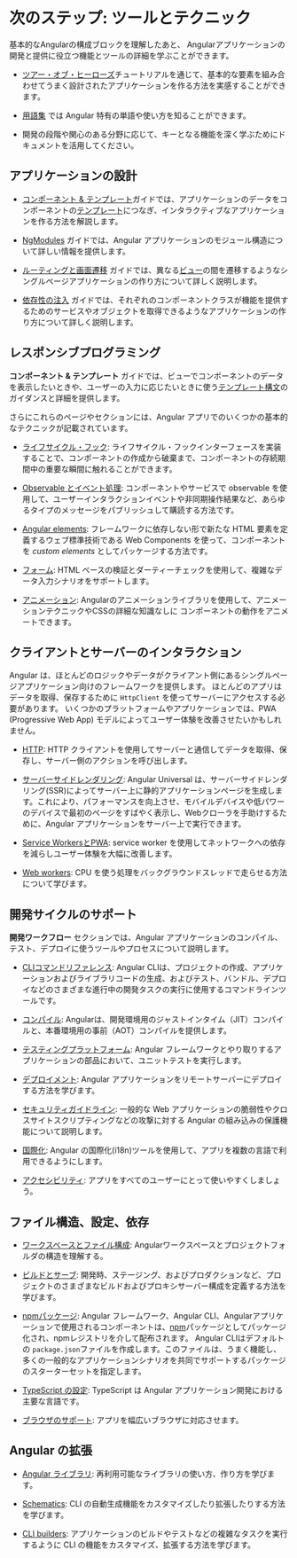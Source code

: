 # 次のステップ: ツールとテクニック

基本的なAngularの構成ブロックを理解したあと、
Angularアプリケーションの開発と提供に役立つ機能とツールの詳細を学ぶことができます。

* [ツアー・オブ・ヒーローズ](tutorial/index)チュートリアルを通じて、基本的な要素を組み合わせてうまく設計されたアプリケーションを作る方法を実感することができます。

* [用語集](guide/glossary) では Angular 特有の単語や使い方を知ることができます。

* 開発の段階や関心のある分野に応じて、キーとなる機能を深く学ぶためにドキュメントを活用してください。

## アプリケーションの設計

* [コンポーネント & テンプレート](guide/displaying-data)ガイドでは、アプリケーションのデータをコンポーネントの[テンプレート](guide/glossary#template)につなぎ、インタラクティブなアプリケーションを作る方法を解説します。

* [NgModules](guide/ngmodules) ガイドでは、Angular アプリケーションのモジュール構造について詳しい情報を提供します。

* [ルーティングと画面遷移](guide/router) ガイドでは、異なる[ビュー](guide/glossary#view)の間を遷移するようなシングルページアプリケーションの作り方について詳しく説明します。

* [依存性の注入](guide/dependency-injection) ガイドでは、それぞれのコンポーネントクラスが機能を提供するためのサービスやオブジェクトを取得できるようなアプリケーションの作り方について詳しく説明します。

## レスポンシブプログラミング

**コンポーネント & テンプレート** ガイドでは、ビューでコンポーネントのデータを表示したいときや、ユーザーの入力に応じたいときに使う[テンプレート構文](guide/template-syntax)のガイダンスと詳細を提供します。

さらにこれらのページやセクションには、Angular アプリでのいくつかの基本的なテクニックが記載されています。

* [ライフサイクル・フック](guide/lifecycle-hooks): ライフサイクル・フックインターフェースを実装することで、コンポーネントの作成から破棄まで、コンポーネントの存続期間中の重要な瞬間に触れることができます。

* [Observable とイベント処理](guide/observables): コンポーネントやサービスで observable を使用して、ユーザーインタラクションイベントや非同期操作結果など、あらゆるタイプのメッセージをパブリッシュして購読する方法です。

* [Angular elements](guide/elements): フレームワークに依存しない形で新たな HTML 要素を定義するウェブ標準技術である Web Components を使って、コンポーネントを *custom elements* としてパッケージする方法です。

* [フォーム](guide/forms): HTML ベースの検証とダーティーチェックを使用して、複雑なデータ入力シナリオをサポートします。

* [アニメーション](guide/animations): Angularのアニメーションライブラリを使用して、アニメーションテクニックやCSSの詳細な知識なしに
コンポーネントの動作をアニメートできます。

## クライアントとサーバーのインタラクション

Angular は、ほとんどのロジックやデータがクライアント側にあるシングルページアプリケーション向けのフレームワークを提供します。
ほとんどのアプリはデータを取得、保存するために `HttpClient` を使ってサーバーにアクセスする必要があります。
いくつかのプラットフォームやアプリケーションでは、PWA (Progressive Web App) モデルによってユーザー体験を改善させたいかもしれません。

* [HTTP](guide/http): HTTP クライアントを使用してサーバーと通信してデータを取得、保存し、サーバー側のアクションを呼び出します。

* [サーバーサイドレンダリング](guide/universal): Angular Universal は、サーバーサイドレンダリング(SSR)によってサーバー上に静的アプリケーションページを生成します。これにより、パフォーマンスを向上させ、モバイルデバイスや低パワーのデバイスで最初のページをすばやく表示し、Webクローラを手助けするために、Angular アプリケーションをサーバー上で実行できます。

* [Service WorkersとPWA](guide/service-worker-intro): service worker を使用してネットワークへの依存を減らしユーザー体験を大幅に改善します。

* [Web workers](guide/web-worker): CPU を使う処理をバックグラウンドスレッドで走らせる方法について学びます。

## 開発サイクルのサポート

**開発ワークフロー** セクションでは、Angular アプリケーションのコンパイル、テスト、デプロイに使うツールやプロセスについて説明します。

* [CLIコマンドリファレンス](cli): Angular CLIは、プロジェクトの作成、アプリケーションおよびライブラリコードの生成、およびテスト、バンドル、デプロイなどのさまざまな進行中の開発タスクの実行に使用するコマンドラインツールです。

* [コンパイル](guide/aot-compiler): Angularは、開発環境用のジャストインタイム（JIT）コンパイルと、本番環境用の事前（AOT）コンパイルを提供します。

* [テスティングプラットフォーム](guide/testing): Angular フレームワークとやり取りするアプリケーションの部品において、ユニットテストを実行します。

* [デプロイメント](guide/deployment): Angular アプリケーションをリモートサーバーにデプロイする方法を学びます。

* [セキュリティガイドライン](guide/security): 一般的な Web アプリケーションの脆弱性やクロスサイトスクリプティングなどの攻撃に対する Angular の組み込みの保護機能について説明します。

* [国際化](guide/i18n):  Angular の国際化(i18n)ツールを使用して、アプリを複数の言語で利用できるようにします。

* [アクセシビリティ](guide/accessibility): アプリをすべてのユーザーにとって使いやすくしましょう。


## ファイル構造、設定、依存

* [ワークスペースとファイル構成](guide/file-structure): Angularワークスペースとプロジェクトフォルダの構造を理解する。

* [ビルドとサーブ](guide/build): 開発時、ステージング、およびプロダクションなど、プロジェクトのさまざまなビルドおよびプロキシサーバー構成を定義する方法を学びます。

* [npmパッケージ](guide/npm-packages): Angular フレームワーク、Angular CLI、Angularアプリケーションで使用されるコンポーネントは、[npm](https://docs.npmjs.com/)パッケージとしてパッケージ化され、npmレジストリを介して配布されます。 Angular CLIはデフォルトの `package.json`ファイルを作成します。このファイルは、うまく機能し、多くの一般的なアプリケーションシナリオを共同でサポートするパッケージのスターターセットを指定します。

* [TypeScript の設定](guide/typescript-configuration): TypeScript は Angular アプリケーション開発における主要な言語です。

* [ブラウザのサポート](guide/browser-support): アプリを幅広いブラウザに対応させます。

## Angular の拡張

* [Angular ライブラリ](guide/libraries): 再利用可能なライブラリの使い方、作り方を学びます。

* [Schematics](guide/schematics): CLI の自動生成機能をカスタマイズしたり拡張したりする方法を学びます。

* [CLI builders](guide/cli-builder): アプリケーションのビルドやテストなどの複雑なタスクを実行するように CLI の機能をカスタマイズ、拡張する方法を学びます。
